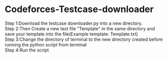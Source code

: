 # Codeforces-Testcase-downloader

Step 1:Download the testcase downloader.py into a new directory.\
Step 2:Then Create a new text file "Template" in the same directory and save your template into the file(Example template: Template.txt)\
Step 3:Change the directory of terminal to the new directory created before running the python script from terminal\
Step 4:Run the script
